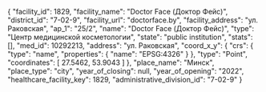 {
    "facility_id": 1829,
    "facility_name": "Doctor Face (Доктор Фейс)",
    "district_id": "7-02-9",
    "facility_url": "doctorface.by",
    "facility_address": "ул. Раковская",
    "ap_1": "25\/2",
    "name": "Doctor Face (Доктор Фейс)",
    "type": "Центр медицинской косметологии",
    "state": "public institution",
    "stats": [],
    "med_id": 10292213,
    "address": "ул. Раковская",
    "coord_x_y": {
        "crs": {
            "type": "name",
            "properties": {
                "name": "EPSG:4326"
            }
        },
        "type": "Point",
        "coordinates": [
            27.5462,
            53.9043
        ]
    },
    "place_name": "Минск",
    "place_type": "city",
    "year_of_closing": null,
    "year_of_opening": "2022",
    "healthcare_facility_key": 1829,
    "administrative_division_id": "7-02-9"
}